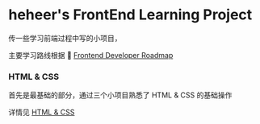 # heheer's FrontEnd Learning Project

传一些学习前端过程中写的小项目，

主要学习路线根据 📃 [Frontend Developer Roadmap](!https://roadmap.sh/frontend)

### HTML & CSS

首先是最基础的部分，通过三个小项目熟悉了 HTML & CSS 的基础操作

详情见 [HTML & CSS](!https://github.com/newfish-cmyk/FrontEnd_Learning_project/tree/main/HTML%20%26%20CSS)



